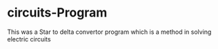 # circuits-Program
This was a Star to delta convertor program which is a method in solving electric circuits 
